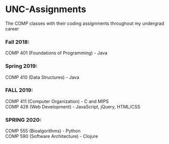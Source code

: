 # UNC-Assignments
The COMP classes with their coding assignments throughout my undergrad career<br>

<h3>Fall 2018:</h3>
COMP 401 (Foundations of Programming) - Java

<h3>Spring 2019:</h3>
COMP 410 (Data Structures) - Java

<h3>FALL 2019:</h3>
COMP 411 (Computer Organization) - C and MIPS<br>
COMP 426 (Web Development) - JavaScript, jQuery, HTML/CSS

<h3>SPRING 2020:</h3>
COMP 555 (Bioalgorithms) - Python <br>
COMP 590 (Software Architecture) - Clojure

